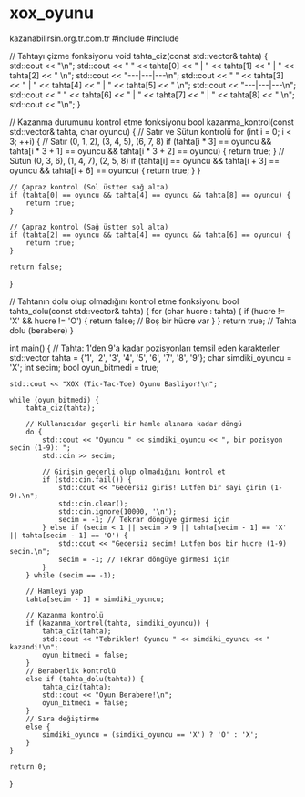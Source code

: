 # xox_oyunu
kazanabilirsin.org.tr.com.tr
#include <iostream>
#include <vector>

// Tahtayı çizme fonksiyonu
void tahta_ciz(const std::vector<char>& tahta) {
    std::cout << "\n";
    std::cout << " " << tahta[0] << " | " << tahta[1] << " | " << tahta[2] << " \n";
    std::cout << "---|---|---\n";
    std::cout << " " << tahta[3] << " | " << tahta[4] << " | " << tahta[5] << " \n";
    std::cout << "---|---|---\n";
    std::cout << " " << tahta[6] << " | " << tahta[7] << " | " << tahta[8] << " \n";
    std::cout << "\n";
}

// Kazanma durumunu kontrol etme fonksiyonu
bool kazanma_kontrol(const std::vector<char>& tahta, char oyuncu) {
    // Satır ve Sütun kontrolü
    for (int i = 0; i < 3; ++i) {
        // Satır (0, 1, 2), (3, 4, 5), (6, 7, 8)
        if (tahta[i * 3] == oyuncu && tahta[i * 3 + 1] == oyuncu && tahta[i * 3 + 2] == oyuncu) {
            return true;
        }
        // Sütun (0, 3, 6), (1, 4, 7), (2, 5, 8)
        if (tahta[i] == oyuncu && tahta[i + 3] == oyuncu && tahta[i + 6] == oyuncu) {
            return true;
        }
    }

    // Çapraz kontrol (Sol üstten sağ alta)
    if (tahta[0] == oyuncu && tahta[4] == oyuncu && tahta[8] == oyuncu) {
        return true;
    }

    // Çapraz kontrol (Sağ üstten sol alta)
    if (tahta[2] == oyuncu && tahta[4] == oyuncu && tahta[6] == oyuncu) {
        return true;
    }

    return false;
}

// Tahtanın dolu olup olmadığını kontrol etme fonksiyonu
bool tahta_dolu(const std::vector<char>& tahta) {
    for (char hucre : tahta) {
        if (hucre != 'X' && hucre != 'O') {
            return false; // Boş bir hücre var
        }
    }
    return true; // Tahta dolu (berabere)
}

int main() {
    // Tahta: 1'den 9'a kadar pozisyonları temsil eden karakterler
    std::vector<char> tahta = {'1', '2', '3', '4', '5', '6', '7', '8', '9'};
    char simdiki_oyuncu = 'X';
    int secim;
    bool oyun_bitmedi = true;

    std::cout << "XOX (Tic-Tac-Toe) Oyunu Basliyor!\n";

    while (oyun_bitmedi) {
        tahta_ciz(tahta);

        // Kullanıcıdan geçerli bir hamle alınana kadar döngü
        do {
            std::cout << "Oyuncu " << simdiki_oyuncu << ", bir pozisyon secin (1-9): ";
            std::cin >> secim;

            // Girişin geçerli olup olmadığını kontrol et
            if (std::cin.fail()) {
                std::cout << "Gecersiz giris! Lutfen bir sayi girin (1-9).\n";
                std::cin.clear();
                std::cin.ignore(10000, '\n');
                secim = -1; // Tekrar döngüye girmesi için
            } else if (secim < 1 || secim > 9 || tahta[secim - 1] == 'X' || tahta[secim - 1] == 'O') {
                std::cout << "Gecersiz secim! Lutfen bos bir hucre (1-9) secin.\n";
                secim = -1; // Tekrar döngüye girmesi için
            }
        } while (secim == -1);

        // Hamleyi yap
        tahta[secim - 1] = simdiki_oyuncu;

        // Kazanma kontrolü
        if (kazanma_kontrol(tahta, simdiki_oyuncu)) {
            tahta_ciz(tahta);
            std::cout << "Tebrikler! Oyuncu " << simdiki_oyuncu << " kazandi!\n";
            oyun_bitmedi = false;
        }
        // Beraberlik kontrolü
        else if (tahta_dolu(tahta)) {
            tahta_ciz(tahta);
            std::cout << "Oyun Berabere!\n";
            oyun_bitmedi = false;
        }
        // Sıra değiştirme
        else {
            simdiki_oyuncu = (simdiki_oyuncu == 'X') ? 'O' : 'X';
        }
    }

    return 0;
}
